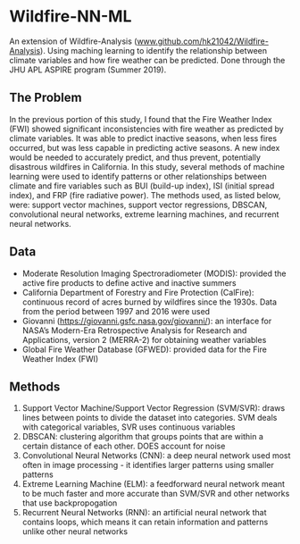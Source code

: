 # Wildfire-NN-ML
An extension of Wildfire-Analysis (www.github.com/hk21042/Wildfire-Analysis). Using maching learning to identify the relationship between climate variables and how fire weather can be predicted. Done through the JHU APL ASPIRE program (Summer 2019).

## The Problem
In the previous portion of this study, I found that the Fire Weather Index (FWI) showed significant inconsistencies with fire weather as predicted by climate variables. It was able to predict inactive seasons, when less fires occurred, but was less capable in predicting active seasons. A new index would be needed to accurately predict, and thus prevent, potentially disastrous wildfires in California. In this study, several methods of machine learning were used to identify patterns or other relationships between climate and fire variables such as BUI (build-up index), ISI (initial spread index), and FRP (fire radiative power). The methods used, as listed below, were: support vector machines, support vector regressions, DBSCAN, convolutional neural networks, extreme learning machines, and recurrent neural networks.  

## Data
- Moderate Resolution Imaging Spectroradiometer (MODIS): provided the active fire products to define active and inactive summers
- California Department of Forestry and Fire Protection (CalFire): continuous record of acres burned by wildfires since the 1930s. Data from the period between 1997 and 2016 were used
- Giovanni (https://giovanni.gsfc.nasa.gov/giovanni/): an interface for NASA’s Modern-Era Retrospective Analysis for Research and Applications, version 2 (MERRA-2) for obtaining weather variables
- Global Fire Weather Database (GFWED): provided data for the Fire Weather Index (FWI)

## Methods
1. Support Vector Machine/Support Vector Regression (SVM/SVR): draws lines between points to divide the dataset into categories. SVM deals with categorical variables, SVR uses continuous variables
2. DBSCAN: clustering algorithm that groups points that are within a certain distance of each other. DOES account for noise
3. Convolutional Neural Networks (CNN): a deep neural network used most often in image processing - it identifies larger patterns using smaller patterns
4. Extreme Learning Machine (ELM): a feedforward neural network meant to be much faster and more accurate than SVM/SVR and other networks that use backpropogation
5. Recurrent Neural Networks (RNN): an artificial neural network that contains loops, which means it can retain information and patterns unlike other neural networks
